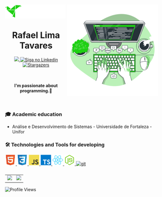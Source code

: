 <img align="center" src="./images/logo.png" width="200"/>

<img align="right" src="./images/ilustration.png" width="300"/>

<h1 align="center">Rafael Lima Tavares</h1>

<p align="center">
   <a href="https://www.instagram.com/rafaeld3v/" alt="Instagram">
    <img src="https://img.shields.io/badge/-Instagram-DF0174?style=flat-square&labelColor=DF0174&logo=instagram&logoColor=white&link=https://www.instagram.com/rafaeld3v/"/>        </a>
 
   <a href="https://www.linkedin.com/in/rafaeld3v/">
     <img alt="Siga no Linkedin" src="https://img.shields.io/badge/-LinkedIn-blue?style=flat-square&logo=Linkedin&logoColor=white&link=https://www.linkedin.com/in/rafaeld3v/">
   </a>
   
   <a href="https://app.rocketseat.com.br/me/rafael">
    <img alt="Stargazers" src="https://img.shields.io/badge/Blog-Rocketseat-%237159c1?style=flat&logo=ghost">
   </a>  
</p>
<br>

<h4 align="center"> 
  I'm passionate about programming.🚀
</h4>
<br>

### :mortar_board: Academic education

- Análise e Desenvolvimento de Sistemas - Universidade de Fortaleza - Unifor

### 🛠 Technologies and Tools for developing

<p align="left">
<a href="https://www.w3.org/html/" target="_blank"> 
  <img 
    src="https://raw.githubusercontent.com/devicons/devicon/master/icons/html5/html5-original.svg"     
    alt="html5" 
    width="35" 
    height="35"
  /> 
</a>

<a href="https://www.w3schools.com/css/" target="_blank"> 
    <img 
      src="https://raw.githubusercontent.com/devicons/devicon/master/icons/css3/css3-original.svg"   
      alt="css3" 
      width="35" 
      height="35"
    /> 
</a>
   
<a href="https://www.w3schools.com/javascript/" target="_blank"> 
    <img 
      src="https://raw.githubusercontent.com/devicons/devicon/master/icons/javascript/javascript-original.svg"   
      alt="css3" 
      width="35" 
      height="35"
    /> 
</a>

<a href="https://www.typescriptlang.org/" target="_blank"> 
    <img 
      src="https://raw.githubusercontent.com/devicons/devicon/master/icons/typescript/typescript-original.svg"   
      alt="css3" 
      width="35" 
      height="35"
    /> 
</a>
   
<a href="https://reactjs.org/" target="_blank"> 
  <img 
    src="https://raw.githubusercontent.com/devicons/devicon/master/icons/react/react-original.svg" 
    alt="react" 
    width="35" 
    height="35"
  /> 
</a>

<a href="https://nodejs.org" target="_blank"> 
  <img 
    src="https://raw.githubusercontent.com/devicons/devicon/master/icons/nodejs/nodejs-original.svg"     
    alt="nodejs" 
    width="35" 
    height="35"
  /> 
</a>

<a href="https://git-scm.com/" target="_blank"> 
  <img 
    src="https://www.vectorlogo.zone/logos/git-scm/git-scm-icon.svg" 
    alt="git" 
    width="35" 
    height="35"
  /> 
</a>
</p>

<table align='left'>
  <row>
    <td>
     <!-- Card -->
      <img height='172' src='https://github-readme-stats.vercel.app/api/top-langs/?username=rafaeld3v&layout=compact&theme=dark'>
    </td>
    <td>
      <img height='172' src='https://github-readme-stats.vercel.app/api?username=rafaeld3v&show_icons=true&theme=dark'>
    </td>
  </row>
</table>

![Profile Views](http://estruyf-github.azurewebsites.net/api/VisitorHit?user=RafaelD3v&repo=RafaelD3v&countColorcountColor)
